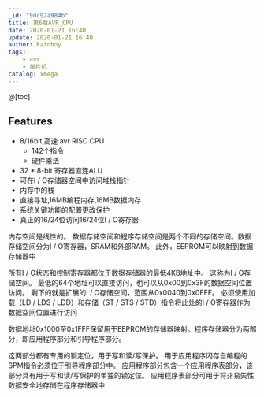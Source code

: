 ```yaml
---
_id: "9dc92a984b"
title: 第6章AVR_CPU
date: 2020-01-21 16:40
update: 2020-01-21 16:40
author: Rainboy
tags:
    - avr
    - 单片机
catalog: xmega
---
```


@[toc]

## Features

 - 8/16bit,高速 avr RISC CPU
   - 142个指令
   - 硬件乘法
 - 32 * 8-bit 寄存器直连ALU
 - 可在I / O存储器空间中访问堆栈指针
 - 内存中的栈
 - 直接寻址,16MB编程内存,16MB数据内存
 - 系统关键功能的配置更改保护
 - 真正的16/24位访问16/24位I / O寄存器




内存空间是线性的。 数据存储空间和程序存储空间是两个不同的存储空间。数据存储空间分为I / O寄存器，SRAM和外部RAM。 此外，EEPROM可以映射到数据存储器中

所有I / O状态和控制寄存器都位于数据存储器的最低4KB地址中。 这称为I / O存储空间。 最低的64个地址可以直接访问，也可以从0x00到0x3F的数据空间位置访问。 剩下的就是扩展的I / O存储空间，范围从0x0040到0x0FFF。 必须使用加载（LD / LDS / LDD）和存储（ST / STS / STD）指令将此处的I / O寄存器作为数据空间位置进行访问

数据地址0x1000至0x1FFF保留用于EEPROM的存储器映射。程序存储器分为两部分，即应用程序部分和引导程序部分。

这两部分都有专用的锁定位，用于写和读/写保护。 用于应用程序闪存自编程的SPM指令必须位于引导程序部分中。 应用程序部分包含一个应用程序表部分，该部分具有用于写和读/写保护的单独的锁定位。 应用程序表部分可用于将非易失性数据安全地存储在程序存储器中


